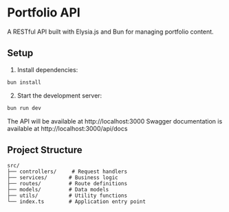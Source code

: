 # Portfolio API

A RESTful API built with Elysia.js and Bun for managing portfolio content.

## Setup

1. Install dependencies:
```bash
bun install
```

2. Start the development server:
```bash
bun run dev
```

The API will be available at http://localhost:3000
Swagger documentation is available at http://localhost:3000/api/docs


## Project Structure

```
src/
├── controllers/     # Request handlers
├── services/       # Business logic
├── routes/         # Route definitions
├── models/         # Data models
├── utils/          # Utility functions
└── index.ts        # Application entry point
```
